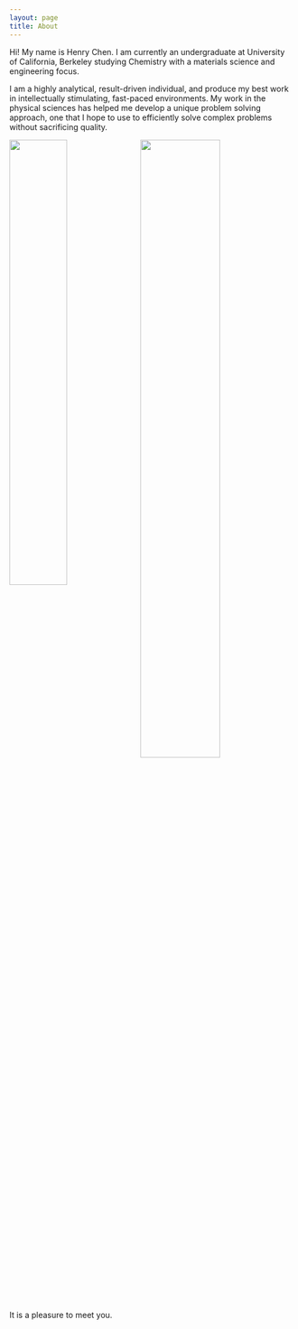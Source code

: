 ```yaml
---
layout: page
title: About
---
```


Hi! My name is Henry Chen. I am currently an undergraduate at University of California, Berkeley studying Chemistry with a materials science and engineering focus. 

I am a highly analytical, result-driven individual, and produce my best work in intellectually stimulating, fast-paced environments. My work in the physical sciences has helped me develop a unique problem solving approach, one that I hope to use to efficiently solve complex problems without sacrificing quality.


<img src="http://i.imgur.com/cErqyVL.jpg?2" style="float: left; width: 45%; margin-right: 5px; margin-bottom: 0.5em;">
<img src="http://i.imgur.com/Kyegk1n.jpg?1" style="float: left; width: 53%; margin-right: 5px; margin-bottom: 0.5em;">

<p style="clear: both;">


It is a pleasure to meet you.
